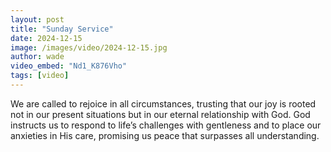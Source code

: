 ```yaml
---
layout: post
title: "Sunday Service"
date: 2024-12-15
image: /images/video/2024-12-15.jpg
author: wade
video_embed: "Nd1_K876Vho"
tags: [video]
---
```


We are called to rejoice in all circumstances, trusting that our joy is rooted not in our present situations but in our eternal relationship with God. God instructs us to respond to life’s challenges with gentleness and to place our anxieties in His care, promising us peace that surpasses all understanding.

